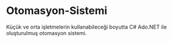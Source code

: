 # Otomasyon-Sistemi
 Küçük ve orta işletmelerin kullanabileceği boyutta C# Ado.NET ile oluşturulmuş otomasyon sistemi. 
